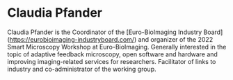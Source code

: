 # Claudia Pfander

Claudia Pfander is the Coordinator of the [Euro-BioImaging Industry Board] (https://eurobioimaging-industryboard.com/) and organizer of the 2022 Smart Microscopy Workshop at Euro-BioImaging. Generally interested in the topic of adaptive feedback microscopy, open software and hardware and improving imaging-related services for researchers. Facilitator of links to industry and co-administrator of the working group.
